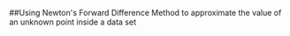 ##Using Newton's Forward Difference Method to approximate the value of an unknown point inside a data set
